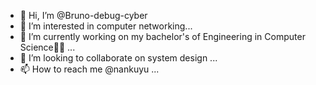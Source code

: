 - 👋 Hi, I’m @Bruno-debug-cyber
- 👀 I’m interested in computer networking...
- 🌱 I’m currently working on my bachelor's of Engineering in Computer Science👨‍💻 ...
- 💞️ I’m looking to collaborate on system design ...
- 📫 How to reach me @nankuyu ...

<!---
Bruno-debug-cyber/Bruno-debug-cyber is a ✨ special ✨ repository because its `README.md` (this file) appears on your GitHub profile.
You can click the Preview link to take a look at your changes.
--->
